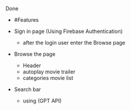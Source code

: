 Done

- #Features
- Sign in page (Using Firebase Authentication)
  - after the login user enter the Browse page
- Browse the page

  - Header
  - autoplay movie trailer
  - categories movie list

- Search bar
  - using (GPT API)
